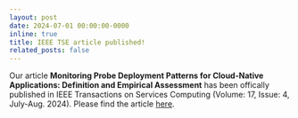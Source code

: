 ```yaml
---
layout: post
date: 2024-07-01 00:00:00-0000
inline: true
title: IEEE TSE article published!
related_posts: false
---
```


Our article **Monitoring Probe Deployment Patterns for Cloud-Native Applications: Definition and Empirical Assessment**
has been offically published in IEEE Transactions on Services Computing (Volume: 17, Issue: 4, July-Aug. 2024).
Please find the article [here](https://doi.org/10.1109/TSC.2024.3349648).
